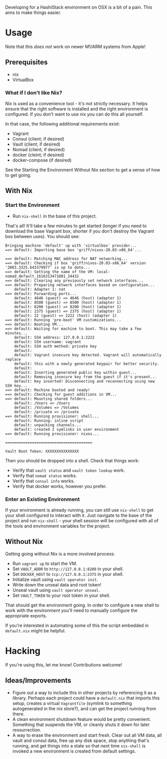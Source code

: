 Developing for a HashiStack environment on OSX is a bit of a pain. This aims to
make things easier.

# Usage
Note that this _does not_ work on newer M1/ARM systems from Apple!

## Prerequisites
 - nix
 - VirtualBox

### What if I don't like Nix?
Nix is used as a convenience tool - it's not strictly necessary. It helps ensure
that the right software is installed and the right environment is configured. If
you don't want to use nix you can do this all yourself.

In that case, the following additional requirements exist:
 - Vagrant
 - Consul (client; if desired)
 - Vault (client; if desired)
 - Nomad (client; if desired)
 - docker (cleint; if desired)
 - docker-compose (if desired)

See the Starting the Environment Without Nix section to get a sense of how to
get going.

## With Nix
### Start the Environment
 - Run `nix-shell` in the base of this project.

That's all! It'll take a few minutes to get started (longer if you need to
download the base Vagrant box, shorter if you don't destroy the Vagrant box
between uses). You should see:

```
Bringing machine 'default' up with 'virtualbox' provider...
==> default: Importing base box 'griff/nixos-20.03-x86_64'...

==> default: Matching MAC address for NAT networking...
==> default: Checking if box 'griff/nixos-20.03-x86_64' version '2003.3325.643379977' is up to date...
==> default: Setting the name of the VM: local-nomad_default_1616313471881_24431
==> default: Clearing any previously set network interfaces...
==> default: Preparing network interfaces based on configuration...
    default: Adapter 1: nat
==> default: Forwarding ports...
    default: 4646 (guest) => 4646 (host) (adapter 1)
    default: 8500 (guest) => 8500 (host) (adapter 1)
    default: 8200 (guest) => 8200 (host) (adapter 1)
    default: 2375 (guest) => 2375 (host) (adapter 1)
    default: 22 (guest) => 2222 (host) (adapter 1)
==> default: Running 'pre-boot' VM customizations...
==> default: Booting VM...
==> default: Waiting for machine to boot. This may take a few minutes...
    default: SSH address: 127.0.0.1:2222
    default: SSH username: vagrant
    default: SSH auth method: private key
    default:
    default: Vagrant insecure key detected. Vagrant will automatically replace
    default: this with a newly generated keypair for better security.
    default:
    default: Inserting generated public key within guest...
    default: Removing insecure key from the guest if it's present...
    default: Key inserted! Disconnecting and reconnecting using new SSH key...
==> default: Machine booted and ready!
==> default: Checking for guest additions in VM...
==> default: Mounting shared folders...
    default: /Users => /Users
    default: /Volumes => /Volumes
    default: /private => /private
==> default: Running provisioner: shell...
    default: Running: inline script
    default: unpacking channels...
    default: created 2 symlinks in user environment
==> default: Running provisioner: nixos...

=======================================

Vault Root Token: XXXXXXXXXXXXXXX
```

Then you should be dropped into a shell. Check that things work:
 - Verify that `vault status` and `vault token lookup` work.
 - Verify that `nomad status` works.
 - Verify that `consul info` works.
 - Verify that docker works, however you prefer.

### Enter an Existing Environment
If your environment is already running, you can still use `nix-shell` to get
your shell configured to interact with it. Just navigate to the base of the
project and run `nix-shell` - your shell session will be configured with all
of the tools and environment variables for the project.

## Without Nix
Getting going without Nix is a more involved process:
 - Run `vagrant up` to start the VM.
 - Set `VAULT_ADDR` to `http://127.0.0.1:8200` in your shell.
 - Set `DOCKER_HOST` to `tcp://127.0.0.1:2375` in your shell.
 - Initialize vault using `vault operator init`.
 - Write down the unseal data and root token!
 - Unseal vault using `vault operator unseal`.
 - Set `VAULT_TOKEN` to your root token in your shell.

That should get the environment going. In order to configure a new shell to work
with the environment you'll need to manually configure the appropriate exports.

If you're interested in automating some of this the script embedded in
`default.nix` might be helpful.

# Hacking
If you're using this, let me know! Contributions welcome!

## Ideas/Improvements
 - Figure out a way to include this in other projects by referencing it as a
   library. Perhaps each project could have a `default.nix` that imports this
   setup, creates a virtual `Vagrantfile` (symlink to something autogenerated
   in the nix store?), and can get the project running from there.
 - A clean environment shutdown feature would be pretty convenient. Something
   that suspends the VM, or cleanly shuts it down for later ressurrection.
 - A way to erase the environment and start fresh. Clear out all VM data, all
   vault and consul data, free up any disk space, stop anything that's running,
   and get things into a state so that next time `nix-shell` is invoked a new
   environment is created from default settings.
